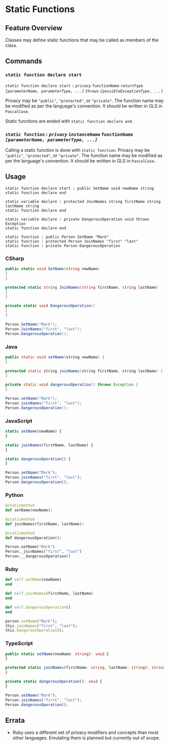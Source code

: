 # Static Functions

## Feature Overview

Classes may define static functions that may be called as members of the class.


## Commands

### `static function declare start`

`static function declare start` `:` *`privacy`* `functionName` `returnType` *`[parameterName, parameterType, ...]` `throws` `[possibleExceptionType, ...]`*

Privacy may be `"public"`, `"protected"`, or `"private"`.
The function name may be modified as per the language's convention.
It should be written in GLS in `PascalCase`.

Static functions are ended with `static function declare end`.

### `static function` : *`privacy`* `instanceName` `functionName` *`[parameterName, parameterType, ...]`*

Calling a static function is done with `static function`.
Privacy may be `"public"`, `"protected"`, or `"private"`.
The function name may be modified as per the language's convention.
It should be written in GLS in `PascalCase`.


## Usage

```gls
static function declare start : public SetName void newName string
static function declare end

static variable declare : protected JoinNames string firstName string lastName string
static function declare end

static variable declare : private DangerousOperation void throws Exception
static function declare end
```

```gls
static function : public Person SetName "Mark"
static function : protected Person JoinNames "first" "last"
static function : private Person DangerousOperation
```

### CSharp

```csharp
public static void SetName(string newName)
{
}

protected static string JoinNames(string firstName, string lastName)
{
}

private static void DangerousOperation()
{
}
```

```csharp
Person.SetName("Mark");
Person.JoinNames("first", "last");
Person.DangerousOperation();
```

### Java

```java
public static void setName(string newName) {
}

protected static string joinNames(string firstName, string lastName) {
}

private static void dangerousOperation() throws Exception {
}
```

```java
Person.setName("Mark");
Person.joinNames("first", "last");
Person.dangerousOperation();
```

### JavaScript

```javascript
static setName(newName) {
}

static joinNames(firstName, lastName) {
}

static dangerousOperation() {
}
```

```javascript
Person.setName("Mark");
Person.joinNames("first", "last");
Person.dangerousOperation();
```

### Python

```python
@staticmethod
def setName(newName):

@staticmethod
def joinNames(firstName, lastName):

@staticmethod
def dangerousOperation():
```

```python
Person.setName("Mark")
Person._joinNames("first", "last")
Person.__dangerousOperation()
```

### Ruby

```ruby
def self.setName(newName)
end

def self.joinNames(firstName, lastName)
end

def self.dangerousOperation()
end
```

```ruby
person.setName("Mark");
this.joinNames("first", "last");
this.dangerousOperation();
```

### TypeScript

```typescript
public static setName(newName: string): void {
}

protected static joinNames(firstName: string, lastName: string): string {
}

private static dangerousOperation(): void {
}
```

```typescript
Person.setName("Mark");
Person.joinNames("first", "last");
Person.dangerousOperation();
```


## Errata

* Ruby uses a different set of privacy modifiers and concepts than most other languages. Emulating them is planned but currently out of scope.
